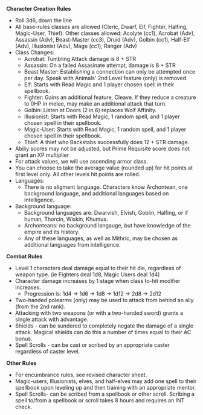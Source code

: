 **Character Creation Rules**
  - Roll 3d6, down the line
  - All base-rules classes are allowed (Cleric, Dwarf, Elf, Fighter, Halfing, Magic-User, Thief). Other classes allowed: Acolyte (cc1), Acrobat (Adv), Assassin (Adv), Beast-Master (cc3), Druid (Adv), Golbin (cc1), Half-Elf (Adv), Illusionist (Adv), Mage (cc1), Ranger (Adv)
  - Class Changes:
    - Acrobat: Tumbling Attack damage is 8 + STR
    - Assassin: On a failed Assasinate attempt, damage is 8 + STR
    - Beast Master: Establishing a connection can only be attempted once per day. Speak with Animals' 2nd Level feature (only) is removed.
    - Elf: Starts with Read Magic and 1 player chosen spell in their spellbook.
    - Fighter: Gains an additional feature, Cleave. If they reduce a creature to 0HP in melee, may make an additional attack that turn.
    - Golbin: Listen at Doors (2 in 6) replaces Wolf Affinity.
    - Illusionist: Starts with Read Magic, 1 random spell, and 1 player chosen spell in their spellbook.
    - Magic-User: Starts with Read Magic, 1 random spell, and 1 player chosen spell in their spellbook.
    - Thief: A thief who Backstabs successfully does 12 + STR damage.
  - Abiliy scores may not be adjusted, but Prime Requisite score does not grant an XP multiplier
  - For attack values, we will use ascending armor class.
  - You can choose to take the average value (rounded up) for hit points at first level only. All other levels hit points are rolled.
  - Languages:
    - There is no aligment language. Characters know Archontean, one background language, and additional languages based on intelligence.
  - Background language:
    - Background languages are: Dwarvish, Elvish, Goblin, Halfing, or if human, Thorcin, Wiskin, Khumus.
    - Archonteans: no background langauge, but have knowledge of the empire and its history.
    - Any of these languages, as well as Mithric, may be chosen as additional languages from intelligence.

**Combat Rules**
  - Level 1 characters deal damage equal to their hit die, regardless of weapon type. (ie Fighters deal 1d8, Magic Users deal 1d4)
  - Character damage increases by 1 stage when class to-hit modifier increases.
      - Progression is: 1d4 -> 1d6 -> 1d8 -> 1d12 -> 2d8 -> 2d12
  - Two-handed polearms (only) may be used to attack from behind an ally (from the 2nd rank).
  - Attacking with two weapons (or with a two-handed sword) grants a single attack with advantage.
  - Shields - can be sundered to completely negate the damage of a single attack. Magical shields can do this a number of times equal to their AC bonus.
  - Spell Scrolls - can be cast or scribed by an appropriate caster regardless of caster level.

**Other Rules**
  - For encumbrance rules, see revised character sheet.
  - Magic-users, Illusionists, elves, and half-elves may add one spell to their spellbook upon leveling up and then training with an appropriate mentor.
  - Spell Scrolls- can be scribed from a spellbook or other scroll. Scribing a spell to/from a spellbook or scroll takes 8 hours and requires an INT check.
